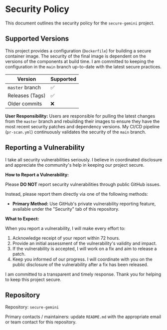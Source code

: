 # Security Policy

This document outlines the security policy for the `secure-gemini` project.

## Supported Versions

This project provides a configuration (`Dockerfile`) for building a secure container image. The security of the final image is dependent on the versions of the components at build time. I am committed to keeping the configuration in the `main` branch up-to-date with the latest secure practices.

| Version | Supported          |
| ------- | ------------------ |
| `master` branch | :white_check_mark: |
| Releases (Tags) | :white_check_mark: |
| Older commits | :x:                |

**User Responsibility:** Users are responsible for pulling the latest changes from the `master` branch and rebuilding their images to ensure they have the most recent security patches and dependency versions. My CI/CD pipeline (`pr-scan.yml`) continuously validates the security of the `main` branch.

## Reporting a Vulnerability

I take all security vulnerabilities seriously. I believe in coordinated disclosure and appreciate the community's help in keeping our project secure.

**How to Report a Vulnerability:**

Please **DO NOT** report security vulnerabilities through public GitHub issues.

Instead, please report them directly via one of the following methods:
*   **Primary Method:** Use GitHub's private vulnerability reporting feature, available under the "Security" tab of this repository.

**What to Expect:**

When you report a vulnerability, I will make every effort to:
1.  Acknowledge receipt of your report within 72 hours.
2.  Provide an initial assessment of the vulnerability's validity and impact.
3.  If the vulnerability is accepted, I will work on a fix and aim to release a patch.
4.  Keep you informed of our progress. I will coordinate with you on the public disclosure of the vulnerability after a fix has been released.

I am committed to a transparent and timely response. Thank you for helping to keep this project secure.

## Repository

Repository: `secure-gemini`

Primary contacts / maintainers: update `README.md` with the appropriate email or team contact for this repository.
